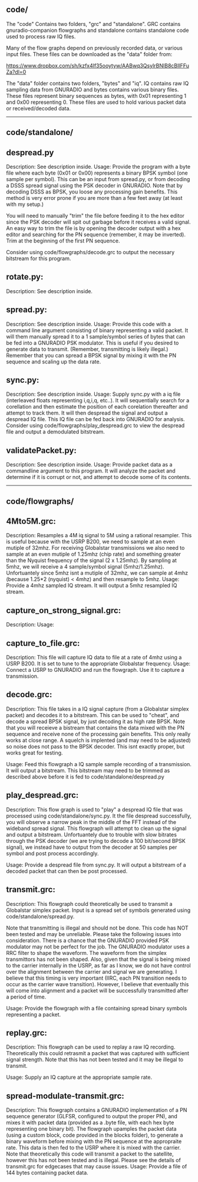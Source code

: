 code/
-----
The "code" Contains two folders, "grc" and "standalone".  GRC contains gnuradio-companion flowgraphs and standalone contains standalone code used to process raw IQ files.

Many of the flow graphs depend on previously recorded data, or various input files.  These files can be downloaded as the "data" folder from:

https://www.dropbox.com/sh/kzfx4lf35ooytyw/AABwq3QsylrBNIB8cBlIFFuZa?dl=0

The "data" folder contains two folders, "bytes" and "iq".  IQ contains raw IQ sampling data from GNURADIO and bytes contains various binary files.  These files represent binary sequences as bytes, with 0x01 representing 1 and 0x00 representing 0.  These files are used to hold various packet data or received/decoded data.



----------------
code/standalone/
----------------

despread.py
-----------
Description: See description inside.
Usage: Provide the program with a byte file where each byte (0x01 or 0x00) represents a binary BPSK symbol (one sample per symbol).  This can be an input from spread.py, or from decoding a DSSS spread signal using the PSK decoder in GNURADIO.  Note that by decoding DSSS as BPSK, you loose any processing gain benefits.  This method is very error prone if you are more than a few feet away (at least with my setup.)

You will need to manually "trim" the file before feeding it to the hex editor since the PSK decoder will spit out garbage before it receives a valid signal.  An easy way to trim the file is by opening the decoder output with a hex editor and searching for the PN sequence (remember, it may be inverted).  Trim at the beginning of the first PN sequence.

Consider using code/flowgraphs/decode.grc to output the necessary bitstream for this program.


rotate.py:
----------
Description: See description inside.


spread.py:
----------
Description: See description inside.
Usage: Provide this code with a command line argument consisting of binary representing a valid packet.  It will them manually spread it to a 1 sample/symbol series of bytes that can be fed into a GNURADIO PSK modulator.  This is useful if you desired to generate data to transmit. (Remember, transmitting is likely illegal.)  Remember that you can spread a BPSK signal by mixing it with the PN sequence and scaling up the data rate.


sync.py:
--------
Description: See description inside.
Usage: Supply sync.py with a iq file (interleaved floats representing i,q,i,q, etc..).  It will sequentially search for a corellation and then estimate the position of each corelation thereafter and attempt to track them.  It will then despread the signal and output a despread IQ file.  This IQ file can be fed back into GNURADIO for analysis.  Consider using code/flowgraphs/play_despread.grc to view the despread file and output a demodulated bitstream.


validatePacket.py:
------------------
Description: See description inside.
Usage: Provide packet data as a commandline argument to this program.  It will analyze the packet and determine if it is corrupt or not, and attempt to decode some of its contents.





----------------
code/flowgraphs/
----------------

4Mto5M.grc:
-----------
Description: Resamples a 4M iq signal to 5M using a rational resampler.  This is useful because with the USRP B200, we need to sample at an even mutiple of 32mhz.  For receiving Globalstar transmissions we also need to sample at an even mutiple of 1.25mhz (chip rate) and something greater than the Nyquist frequency of the signal (2 x 1.25mhz).  By sampling at 5mhz, we will receive a 4 sample/symbol signal (5mhz/1.25mhz).  Unfortuantely since 5mhz isnt a mutiple of 32mhz, we can sample at 4mhz (because 1.25*2 (nyquist) < 4mhz) and then resample to 5mhz.
Usage: Provide a 4mhz sampled IQ stream.  It will output a 5mhz resampled IQ stream.


capture_on_strong_signal.grc:
-----------------------------
Description:
Usage:


capture_to_file.grc:
--------------------
Description: This file will capture IQ data to file at a rate of 4mhz using a USRP B200.  It is set to tune to the appropriate Globalstar frequency.
Usage: Connect a USRP to GNURADIO and run the flowgraph.  Use it to capture a transmission.


decode.grc:
-----------
Description: This file takes in a IQ signal capture (from a Globalstar simplex packet) and decodes it to a bitstream.  This can be used to "cheat", and decode a spread BPSK signal, by just decoding it as high rate BPSK.  Note that you will receieve a bistream that contains the data mixed with the PN sequence and receive none of the processing gain benefits.  This only really works at close range.  A squelch is implented (and may need to be adjusted) so noise does not pass to the BPSK decoder.  This isnt exactly proper, but works great for testing.

Usage: Feed this flowgraph a IQ sample sample recording of a transmission.  It will output a bitstream.  This bitstream may need to be trimmed as described above before it is fed to code/standalone/despread.py


play_despread.grc:
------------------
Description: This flow graph is used to "play" a despread IQ file that was processed using code/standalone/sync.py. It the file despread successfully, you will observe a narrow peak in the middle of the FFT instead of the wideband spread signal.  This flowgraph will attempt to clean up the signal and output a bitstream.  Unfortuantely due to trouble with slow bitrates through the PSK decoder (we are trying to decode a 100 bit/second BPSK signal), we instead have to output from the decoder at 50 samples per symbol and post process accordingly.

Usage: Provide a despread file from sync.py.  It will output a bitstream of a decoded packet that can then be post processed.


transmit.grc:
-----------------------------
Description: This flowgraph could theoretically be used to transmit a Globalstar simplex packet.  Input is a spread set of symbols generated using code/standalone/spread.py.

 Note that transmitting is illegal and should not be done.  This code has NOT been tested and may be unreliable.  Please take the following issues into consideration. There is a chance that the GNURADIO provided PSK modulator may not be perfect for the job.  The GNURADIO modulator uses a RRC filter to shape the waveform.  The waveform from the simplex transmittors has not been shaped.  Also, given that the signal is being mixed to the carrier internally in the USRP, as far as I know, we do not have control over the alignment between the carrier and signal we are generating.  I believe that this timing is very important (IIRC, each PN transition needs to occur as the carrier wave transition).  However, I believe that eventually this will come into alignment and a packet will be successfully transmitted after a period of time.

Usage: Provide the flowgraph with a file containing spread binary symbols representing a packet.


replay.grc:
-----------
Description: This flowgraph can be used to replay a raw IQ recording.  Theoretically this could retrasmit a packet that was captured with sufficient signal strength.  Note that this has not been tested and it may be illegal to transmit.

Usage: Supply an IQ capture at the appropriate sample rate.


spread-modulate-transmit.grc:
-----------------------------
Description: This flowgraph contains a GNURADIO implementation of a PN sequence generator (GLFSR, configured to output the proper PN), and mixes it with packet data (provided as a .byte file, with each hex byte representing one binary bit).  The flowgraph upamples the packet data (using a custom block, code provided in the blocks folder), to generate a binary waveform before mixing with the PN sequence at the appropraite rate.  This data is then fed to the USRP where it is mixed with the carrier.  Note that theoretically this code will transmit a packet to the satellite, however this has not been tested and is illegal.  Please see the details of transmit.grc for edgecases that may cause issues.
Usage: Provide a file of 144 bytes containing packet data.



